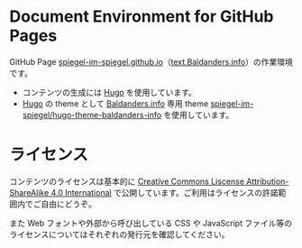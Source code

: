 # Document Environment for GitHub Pages

GitHub Page [spiegel-im-spiegel.github.io](https://github.com/spiegel-im-spiegel/spiegel-im-spiegel.github.io)（[text.Baldanders.info](https://text.baldanders.info/)）の作業環境です。

- コンテンツの生成には [Hugo](https://gohugo.io/) を使用しています。
- [Hugo](https://gohugo.io/) の theme として [Baldanders.info] 専用 theme [spiegel-im-spiegel/hugo-theme-baldanders-info](https://github.com/spiegel-im-spiegel/hugo-theme-baldanders-info) を使用しています。

# ライセンス

コンテンツのライセンスは基本的に [Creative Commons Liscense Attribution-ShareAlike 4.0 International](http://creativecommons.org/licenses/by-sa/4.0/) で公開しています。ご利用はライセンスの許諾範囲内でご自由にどうぞ。

また Web フォントや外部から呼び出している CSS や JavaScript ファイル等のライセンスについてはそれぞれの発行元を確認してください。

[Baldanders.info]: https://baldanders.info/
